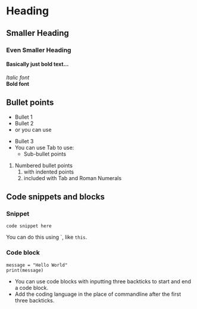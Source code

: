 # Heading
## Smaller Heading
### Even Smaller Heading
#### Basically just bold text...

*Italic font* <br>
**Bold font**

## Bullet points
- Bullet 1
- Bullet 2
- or you can use
* Bullet 3 
* You can use Tab to use:
  * Sub-bullet points
1. Numbered bullet points
   1. with indented points
   2. included with Tab and Roman Numerals

## Code snippets and blocks

### Snippet <br>
`code snippet here` <br>

You can do this using \`, like `this`.

### Code block

```commandline
message = "Hello World"
print(message)
```
* You can use code blocks with inputting three backticks to start and end a code block.
* Add the coding language in the place of commandline after the first three backticks.